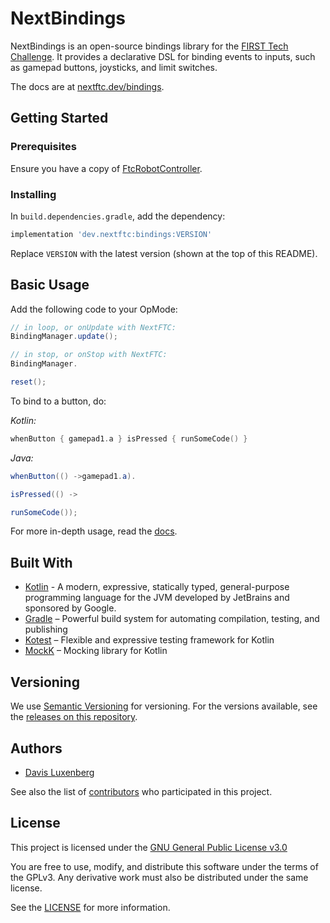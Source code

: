 # NextBindings

NextBindings is an open-source bindings library for
the [FIRST Tech Challenge](https://www.firstinspires.org/robotics/ftc). It provides a declarative DSL for binding events
to inputs, such as gamepad buttons, joysticks, and limit switches.

The docs are at [nextftc.dev/bindings](https://nextftc.dev/bindings).

## Getting Started

### Prerequisites

Ensure you have a copy of [FtcRobotController](https://github.com/FIRST-Tech-Challenge/FtcRobotController).

### Installing

In `build.dependencies.gradle`, add the dependency:

```groovy
implementation 'dev.nextftc:bindings:VERSION'
```

Replace `VERSION` with the latest version (shown at the top of this README).

## Basic Usage

Add the following code to your OpMode:

```java
// in loop, or onUpdate with NextFTC:
BindingManager.update();

// in stop, or onStop with NextFTC:
BindingManager.

reset();
```

To bind to a button, do:

*Kotlin:*

```kotlin
whenButton { gamepad1.a } isPressed { runSomeCode() }
```

*Java:*

```java
whenButton(() ->gamepad1.a).

isPressed(() ->

runSomeCode());
```

For more in-depth usage, read the [docs](https://nextftc.dev/bindings).

## Built With

- [Kotlin](https://kotlinlang.org/) - A modern, expressive, statically typed, general-purpose programming language for
  the JVM developed by JetBrains and sponsored by Google.
- [Gradle](https://gradle.org/) – Powerful build system for automating compilation, testing, and publishing
- [Kotest](https://kotest.io/) – Flexible and expressive testing framework for Kotlin
- [MockK](https://mockk.io/) – Mocking library for Kotlin

[//]: # (Uncomment the following once CONTRIBUTING.md is written.)


[//]: # (## Contributing)

[//]: # (Please read [CONTRIBUTING.md]&#40;CONTRIBUTING.md&#41; for details on our code)

[//]: # (of conduct, and the process for submitting pull requests to us.)

## Versioning

We use [Semantic Versioning](http://semver.org/) for versioning. For the versions available, see the [releases on this
repository](https://github.com/NextFTC/NextBindings/releases).

## Authors

- [Davis Luxenberg](https://github.com/beepbot99)

See also the list of
[contributors](https://github.com/NextFTC/NextBindings/contributors)
who participated in this project.

## License

This project is licensed under the [GNU General Public License v3.0](https://www.gnu.org/licenses/gpl-3.0.html)

You are free to use, modify, and distribute this software under the terms of the GPLv3. Any derivative work must also be
distributed under the same license.

See the [LICENSE](LICENSE) for more information.